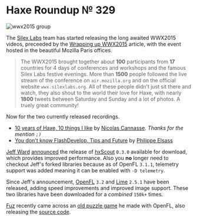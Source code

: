 [_template]: ../templates/roundup.html
[date]: / "2015-07-17 10:50:00"
[modified]: / "2015-07-17 10:50:00"
[published]: / "2015-07-17 10:50:00"
[“”]: a ""
# Haxe Roundup № 329

![wwx2015 group](/img/329/wwx2015group.png "The WWX2015 Attendee's")

The [Silex Labs][tw1] team has started releasing the long awaited WWX2015 videos,
preceeded by the [Wrapping up WWX2015][l1] article, with the
event hosted in the beautiful Mozilla Paris offices.

> The WWX2015 brought together about **100** participants from **17** countries 
for 4 days of conferences and workshops and the famous Silex Labs festive 
evenings. More than **1500** people followed the live stream of the conference on 
`air.mozilla.org` and on the official website `wwx.silexlabs.org`. All of these 
people didn’t just sit there and watch, they also shout to the world their 
love for Haxe, with nearly **1800** tweets between Saturday and Sunday and a lot 
of photos. A truely great community!

Now for the two currently released recordings.

- [10 years of Haxe, 10 things I like][l2] by [Nicolas Cannasse][tw2]. _Thanks for the mention `;)`_
- [You don't know FlashDevelop, Tips and Future][l3] by [Philippe Elsass][tw3]

[Jeff Ward][tw4] [announced][l5] the release of [hxScout][l4] `0.3.0` available for
download, which provides improved performance. Also you **no** longer need to
checkout Jeff's forked libraries because as of OpenFL `3.1.1`, telemetry 
support was added meaning it can be enabled with `-D telemetry`.

Since Jeff's announcement, [OpenFL][l6] `3.2` and [Lime][l7] `2.5.1` have been 
released, adding speed improvements and improved image support. These two libraries
have been downloaded for a *combined* `150k+` times.

[Fuz][tw5] recently came across an [old puzzle game][l8] he made with OpenFL, also
releasing the [source code][l9].

[tw5]: https://twitter.com/fuz_games "@fuz_games"
[tw4]: https://twitter.com/Jeff__Ward "@Jeff__Ward"
[tw3]: https://twitter.com/elsassph "@elsassph"
[tw2]: https://twitter.com/ncannasse "@ncannasse"
[tw1]: https://twitter.com/SilexLabs "@SilexLabs"
	
[l9]: https://dl.dropboxusercontent.com/u/207883976/superPuzzleSlide/puzzleSource.zip "OpenFL Puzzle Game source code"
[l8]: https://fuzdevlog.wordpress.com/2015/07/19/a-little-puzzle-game-with-openfl/ "OpenFL Puzzle Game with source code"
[l7]: http://lib.haxe.org/p/lime/2.5.1/ "Lime 2.5.1 on HaxeLib"
[l6]: http://lib.haxe.org/p/openfl/3.2.0/ "OpenFL 3.2.0 on HaxeLib"
[l5]: https://groups.google.com/forum/#!msg/haxelang/24qzv7Rsd9c/0rBnI3P7BysJ "HxScout 0.3.0 released | Haxe Mailing List"
[l4]: http://hxscout.com/haxe.html "HxScout - HXCPP profiling"
[l3]: http://www.silexlabs.org/you-dont-know-flashdevelop/ "You don't know FlashDevelop Speech"
[l2]: http://www.silexlabs.org/10-years-of-haxe-10-things-i-like/ "WWX2015 Keynote Speech"
[l1]: http://www.silexlabs.org/wrapping-up-wwx2015/ "SilexLabs wrapping up WWX2015"